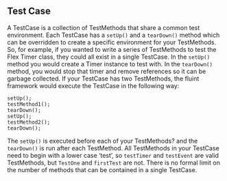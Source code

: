 ## Test Case ##
A TestCase is a collection of TestMethods that share a common test environment. Each TestCase has a `setUp()` and a `tearDown()` method which can be overridden to create a specific environment for your TestMethods. So, for example, if you wanted to write a series of TestMethods to test the Flex Timer class, they could all exist in a single TestCase. In the `setUp()` method you would create a Timer instance to test with. In the `tearDown()` method, you would stop that timer and remove references so it can be garbage collected. If your TestCase has two TestMethods, the fluint framework would execute the TestCase in the following way:
```
setUp();
testMethod1();
tearDown();
setUp();
testMethod2();
tearDown();
```
The `setUp()` is executed before each of your TestMethods? and the `tearDown()` is run after each TestMethod. All TestMethods in your TestCase need to begin with a lower case ‘test’, so `testTimer` and `testEvent` are valid TestMethods, but `TestOne` and `firstTest` are not. There is no formal limit on the number of methods that can be contained in a single TestCase.
